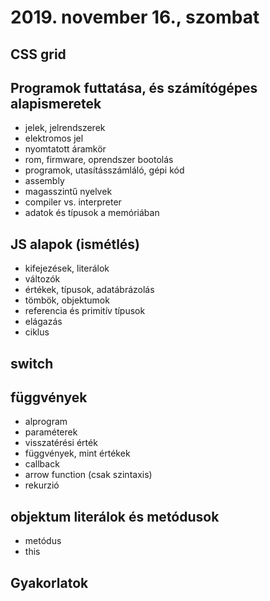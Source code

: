 # 2019. november 16., szombat

## CSS grid

## Programok futtatása, és számítógépes alapismeretek

- jelek, jelrendszerek
- elektromos jel
- nyomtatott áramkör
- rom, firmware, oprendszer bootolás
- programok, utasításszámláló, gépi kód
- assembly
- magasszintű nyelvek
- compiler vs. interpreter
- adatok és típusok a memóriában

## JS alapok (ismétlés)

- kifejezések, literálok
- változók
- értékek, típusok, adatábrázolás
- tömbök, objektumok
- referencia és primitív típusok
- elágazás
- ciklus

## switch

## függvények
- alprogram
- paraméterek
- visszatérési érték
- függvények, mint értékek
- callback
- arrow function (csak szintaxis)
- rekurzió

## objektum literálok és metódusok
- metódus
- this

## Gyakorlatok

